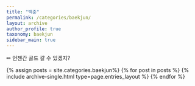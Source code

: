 ```yaml
---
title: "백준"
permalink: /categories/baekjun/
layout: archive
author_profile: true
taxonomy: baekjun
sidebar_main: true
---
```

✏ 언젠간 골드 갈 수 있겠지?

{% assign posts = site.categories.baekjun%}
{% for post in posts %} {% include archive-single.html type=page.entries_layout %} {% endfor %}


